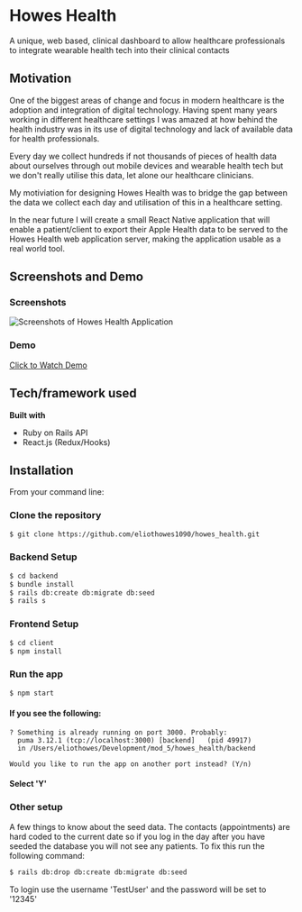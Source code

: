 # Howes Health
A unique, web based, clinical dashboard to allow healthcare professionals to integrate wearable health tech into their clinical contacts

## Motivation
One of the biggest areas of change and focus in modern healthcare is the adoption and integration of digital technology. Having spent many years working in different healthcare settings I was amazed at how behind the health industry was in its use of digital technology and lack of available data for health professionals.

Every day we collect hundreds if not thousands of pieces of health data about ourselves through out mobile devices and wearable health tech but we don't really utilise this data, let alone our healthcare clinicians.

My motiviation for designing Howes Health was to bridge the gap between the data we collect each day and utilisation of this in a healthcare setting.

In the near future I will create a small React Native application that will enable a patient/client to export their Apple Health data to be served to the Howes Health web application server, making the application usable as a real world tool.
 
## Screenshots and Demo
### Screenshots
![Screenshots of Howes Health Application](https://media.giphy.com/media/YoVyzeLGVTdJEpLqwR/giphy.gif)

### Demo
<a href="https://youtu.be/GLRgLABFo7A" target="_blank">Click to Watch Demo</a>

## Tech/framework used
<b>Built with</b>
- Ruby on Rails API
- React.js (Redux/Hooks)

## Installation
From your command line:
### Clone the repository
```bash
$ git clone https://github.com/eliothowes1090/howes_health.git
```

### Backend Setup
```bash
$ cd backend
$ bundle install
$ rails db:create db:migrate db:seed
$ rails s
```

### Frontend Setup
```bash
$ cd client
$ npm install
```

### Run the app
```bash
$ npm start
```

#### If you see the following:
```
? Something is already running on port 3000. Probably:
  puma 3.12.1 (tcp://localhost:3000) [backend]   (pid 49917)
  in /Users/eliothowes/Development/mod_5/howes_health/backend

Would you like to run the app on another port instead? (Y/n) 
```
#### Select 'Y'

### Other setup

A few things to know about the seed data. The contacts (appointments) are hard coded to the current date so if you log in the day after you have seeded the database you will not see any patients. To fix this run the following command:

```bash 
$ rails db:drop db:create db:migrate db:seed
```

To login use the username 'TestUser' and the password will be set to '12345'
